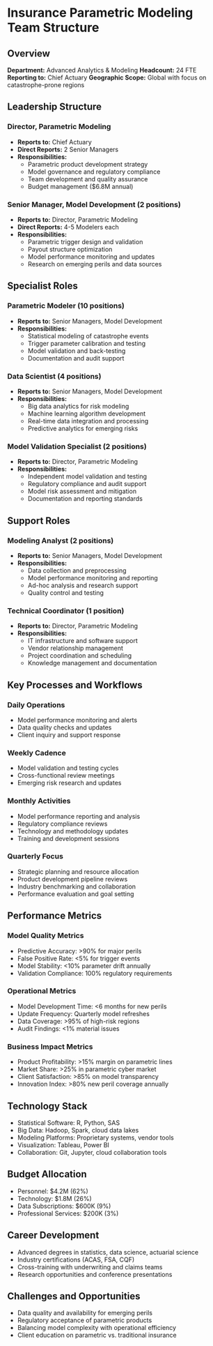 # Insurance Parametric Modeling Team Structure

## Overview
**Department:** Advanced Analytics & Modeling
**Headcount:** 24 FTE
**Reporting to:** Chief Actuary
**Geographic Scope:** Global with focus on catastrophe-prone regions

## Leadership Structure

### Director, Parametric Modeling
- **Reports to:** Chief Actuary
- **Direct Reports:** 2 Senior Managers
- **Responsibilities:**
  - Parametric product development strategy
  - Model governance and regulatory compliance
  - Team development and quality assurance
  - Budget management ($6.8M annual)

### Senior Manager, Model Development (2 positions)
- **Reports to:** Director, Parametric Modeling
- **Direct Reports:** 4-5 Modelers each
- **Responsibilities:**
  - Parametric trigger design and validation
  - Payout structure optimization
  - Model performance monitoring and updates
  - Research on emerging perils and data sources

## Specialist Roles

### Parametric Modeler (10 positions)
- **Reports to:** Senior Managers, Model Development
- **Responsibilities:**
  - Statistical modeling of catastrophe events
  - Trigger parameter calibration and testing
  - Model validation and back-testing
  - Documentation and audit support

### Data Scientist (4 positions)
- **Reports to:** Senior Managers, Model Development
- **Responsibilities:**
  - Big data analytics for risk modeling
  - Machine learning algorithm development
  - Real-time data integration and processing
  - Predictive analytics for emerging risks

### Model Validation Specialist (2 positions)
- **Reports to:** Director, Parametric Modeling
- **Responsibilities:**
  - Independent model validation and testing
  - Regulatory compliance and audit support
  - Model risk assessment and mitigation
  - Documentation and reporting standards

## Support Roles

### Modeling Analyst (2 positions)
- **Reports to:** Senior Managers, Model Development
- **Responsibilities:**
  - Data collection and preprocessing
  - Model performance monitoring and reporting
  - Ad-hoc analysis and research support
  - Quality control and testing

### Technical Coordinator (1 position)
- **Reports to:** Director, Parametric Modeling
- **Responsibilities:**
  - IT infrastructure and software support
  - Vendor relationship management
  - Project coordination and scheduling
  - Knowledge management and documentation

## Key Processes and Workflows

### Daily Operations
- Model performance monitoring and alerts
- Data quality checks and updates
- Client inquiry and support response

### Weekly Cadence
- Model validation and testing cycles
- Cross-functional review meetings
- Emerging risk research and updates

### Monthly Activities
- Model performance reporting and analysis
- Regulatory compliance reviews
- Technology and methodology updates
- Training and development sessions

### Quarterly Focus
- Strategic planning and resource allocation
- Product development pipeline reviews
- Industry benchmarking and collaboration
- Performance evaluation and goal setting

## Performance Metrics

### Model Quality Metrics
- Predictive Accuracy: >90% for major perils
- False Positive Rate: <5% for trigger events
- Model Stability: <10% parameter drift annually
- Validation Compliance: 100% regulatory requirements

### Operational Metrics
- Model Development Time: <6 months for new perils
- Update Frequency: Quarterly model refreshes
- Data Coverage: >95% of high-risk regions
- Audit Findings: <1% material issues

### Business Impact Metrics
- Product Profitability: >15% margin on parametric lines
- Market Share: >25% in parametric cyber market
- Client Satisfaction: >85% on model transparency
- Innovation Index: >80% new peril coverage annually

## Technology Stack
- Statistical Software: R, Python, SAS
- Big Data: Hadoop, Spark, cloud data lakes
- Modeling Platforms: Proprietary systems, vendor tools
- Visualization: Tableau, Power BI
- Collaboration: Git, Jupyter, cloud collaboration tools

## Budget Allocation
- Personnel: $4.2M (62%)
- Technology: $1.8M (26%)
- Data Subscriptions: $600K (9%)
- Professional Services: $200K (3%)

## Career Development
- Advanced degrees in statistics, data science, actuarial science
- Industry certifications (ACAS, FSA, CQF)
- Cross-training with underwriting and claims teams
- Research opportunities and conference presentations

## Challenges and Opportunities
- Data quality and availability for emerging perils
- Regulatory acceptance of parametric products
- Balancing model complexity with operational efficiency
- Client education on parametric vs. traditional insurance
